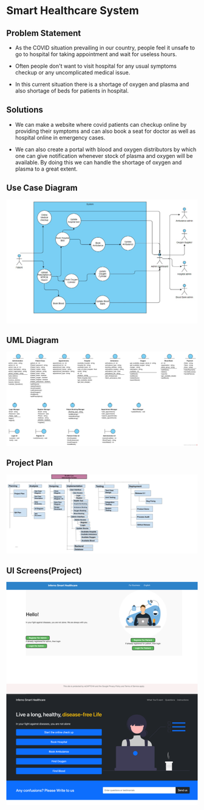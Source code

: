 # Smart Healthcare System

## Problem Statement
- As the COVID situation prevailing in our country, people feel it unsafe to go to hospital for taking appointment and wait for useless hours.

- Often people don't want to visit hospital for any usual symptoms checkup or any uncomplicated medical issue.

- In this current situation there is a shortage of oxygen and plasma and also shortage of beds for patients in hospital.

## Solutions
- We can make a website where covid patients can checkup online by providing their symptoms and can also book a seat for doctor as well as hospital online in emergency cases.

- We can also create a portal with blood and oxygen distributors by which one can give notification whenever stock of plasma and oxygen will be available. By doing this we can handle the shortage of oxygen and plasma to a great extent.

## Use Case Diagram
![](https://github.com/agnik2019/healthcare_website/blob/main/assets/Usecase2ag.jpeg)

## UML Diagram

![](https://github.com/agnik2019/healthcare_website/blob/main/assets/UML_agnik.png)

## Project Plan
![](https://github.com/agnik2019/healthcare_website/blob/main/assets/pp.jpg)

## UI Screens(Project)
![](https://github.com/agnik2019/healthcare_website/blob/main/assets/HomePage.png)
![](https://github.com/agnik2019/healthcare_website/blob/main/assets/patient.png)

